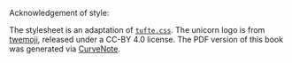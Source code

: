 Acknowledgement of style:

The stylesheet is an adaptation of [`tufte.css`](https://edwardtufte.github.io/tufte-css/). The unicorn logo is from [twemoji](https://github.com/twitter/twemoji), released under a CC-BY 4.0 license. The PDF version of this book was generated via [CurveNote](https://curvenote.com).